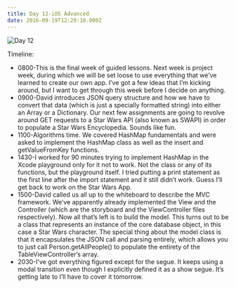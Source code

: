 ```yaml
---
title: Day 12-iOS Advanced
date: 2016-09-19T12:29:18.000Z
---
```

![Day 12](/img/blog/day12.jpg)

Timeline:
* 0800-This is the final week of guided lessons.  Next week is project week, during which we will be set loose to use everything that we’ve learned to create our own app.  I’ve got a few ideas that I’m kicking around, but I want to get through this week before I decide on anything.
* 0900-David introduces JSON query structure and how we have to convert that data (which is just a specially formatted string) into either an Array or a Dictionary. Our next few assignments are going to revolve around GET requests to a Star Wars API (also known as SWAPI) in order to populate a Star Wars Encyclopedia.  Sounds like fun.
* 1100-Algorithms time.  We covered HashMap fundamentals and were asked to implement the HashMap class as well as the insert and getValueFromKey functions.  
* 1430-I worked for 90 minutes trying to implement HashMap in the Xcode playground only for it not to work.  Not the class or any of its functions, but the playground itself.  I tried putting a print statement as the first line after the import statement and it still didn’t work.  Guess I’ll get back to work on the Star Wars App.
* 1500-David called us all up to the whiteboard to describe the MVC framework.  We’ve apparently already implemented the View and the Controller (which are the storyboard and the ViewController files respectively).  Now all that’s left is to build the model.  This turns out to be a class that represents an instance of the core database object, in this case a Star Wars character.  The special thing about the model class is that it encapsulates the JSON call and parsing entirely, which allows you to just call Person.getAllPeople() to populate the entirety of the TableViewController’s array.  
* 2030-I’ve got everything figured except for the segue.  It keeps using a modal transition even though I explicitly defined it as a show segue.  It’s getting late to I’ll have to cover it tomorrow.
